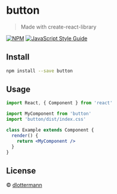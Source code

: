 # button

> Made with create-react-library

[![NPM](https://img.shields.io/npm/v/button.svg)](https://www.npmjs.com/package/button) [![JavaScript Style Guide](https://img.shields.io/badge/code_style-standard-brightgreen.svg)](https://standardjs.com)

## Install

```bash
npm install --save button
```

## Usage

```jsx
import React, { Component } from 'react'

import MyComponent from 'button'
import 'button/dist/index.css'

class Example extends Component {
  render() {
    return <MyComponent />
  }
}
```

## License

 © [dlottermann](https://github.com/dlottermann)
